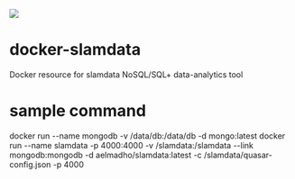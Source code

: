 [![](https://badge.imagelayers.io/aelmadho/slamdata:latest.svg)](https://imagelayers.io/?images=aelmadho/slamdata:latest 'Get your own badge on imagelayers.io')

# docker-slamdata
Docker resource for slamdata NoSQL/SQL+ data-analytics tool

# sample command
docker run --name mongodb -v /data/db:/data/db -d mongo:latest
docker run --name slamdata -p 4000:4000 -v /slamdata:/slamdata --link mongodb:mongodb -d aelmadho/slamdata:latest -c /slamdata/quasar-config.json -p 4000
